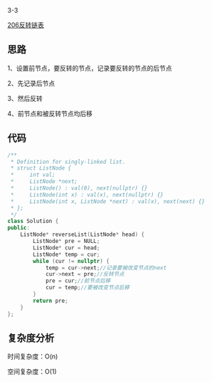 3-3

[206反转链表](https://leetcode.cn/problems/reverse-linked-list/)

## 思路
1、设置前节点，要反转的节点，记录要反转的节点的后节点

2、先记录后节点

3、然后反转

4、前节点和被反转节点均后移

## 代码
```cpp
/**
 * Definition for singly-linked list.
 * struct ListNode {
 *     int val;
 *     ListNode *next;
 *     ListNode() : val(0), next(nullptr) {}
 *     ListNode(int x) : val(x), next(nullptr) {}
 *     ListNode(int x, ListNode *next) : val(x), next(next) {}
 * };
 */
class Solution {
public:
    ListNode* reverseList(ListNode* head) {
        ListNode* pre = NULL;
        ListNode* cur = head;
        ListNode* temp = cur;
        while (cur != nullptr) {
            temp = cur->next;//记录要被改变节点的next
            cur->next = pre;//反转节点
            pre = cur;//前节点后移
            cur = temp;//要被改变节点后移
        }
        return pre;
    }
};
```
## 复杂度分析
时间复杂度：O(n)

空间复杂度：O(1)
